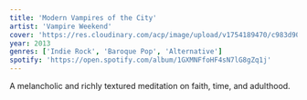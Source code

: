 ```yaml
---
title: 'Modern Vampires of the City'
artist: 'Vampire Weekend'
cover: 'https://res.cloudinary.com/acp/image/upload/v1754189470/c983d90f-0f94-4f7f-89ae-6f3fa39133da.png'
year: 2013
genres: ['Indie Rock', 'Baroque Pop', 'Alternative']
spotify: 'https://open.spotify.com/album/1GXMNFfoHF4sN7lG8gZq1j'
---
```


A melancholic and richly textured meditation on faith, time, and adulthood.
